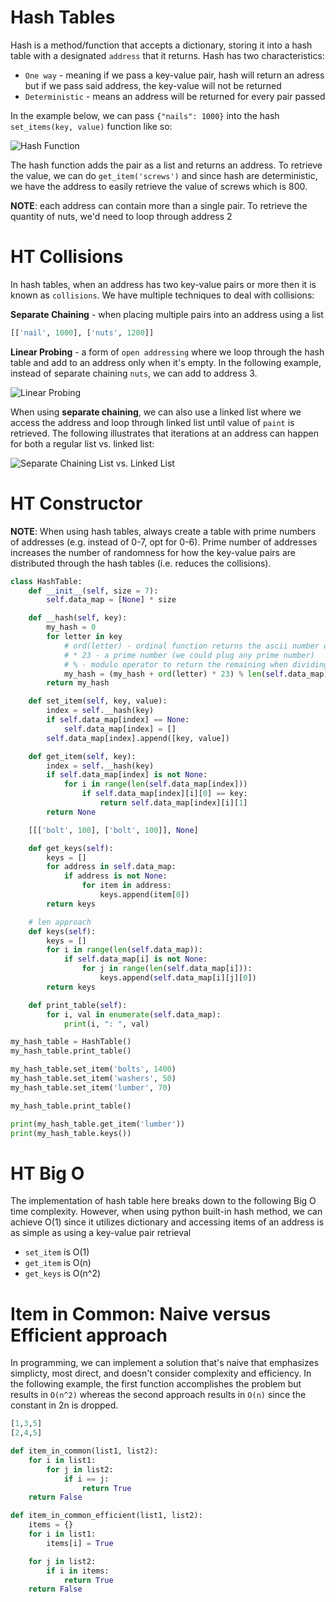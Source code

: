 # Hash Tables

Hash is a method/function that accepts a dictionary, storing it into a hash table with a designated `address` that it returns. Hash has two characteristics:

- `One way` - meaning if we pass a key-value pair, hash will return an adress but if we pass said address, the key-value will not be returned
- `Deterministic` - means an address will be returned for every pair passed

In the example below, we can pass `{"nails": 1000}` into the hash `set_items(key, value)` function like so:

![Hash Function](./hash-function.png)

The hash function adds the pair as a list and returns an address. To retrieve the value, we can do `get_item('screws')` and since hash are deterministic, we have the address to easily retrieve the value of screws which is 800.

**NOTE**: each address can contain more than a single pair. To retrieve the quantity of nuts, we'd need to loop through address 2

# HT Collisions

In hash tables, when an address has two key-value pairs or more then it is known as `collisions`. We have multiple techniques to deal with collisions:

**Separate Chaining** - when placing multiple pairs into an address using a list

```python
[['nail', 1000], ['nuts', 1200]]
```

**Linear Probing** - a form of `open addressing` where we loop through the hash table and add to an address only when it's empty. In the following example, instead of separate chaining `nuts`, we can add to address 3.

![Linear Probing](./linear-probing.png)

When using **separate chaining**, we can also use a linked list where we access the address and loop through linked list until value of `paint` is retrieved. The following illustrates that iterations at an address can happen for both a regular list vs. linked list:

![Separate Chaining List vs. Linked List](./separate-chaining.png)

# HT Constructor

**NOTE**: When using hash tables, always create a table with prime numbers of addresses (e.g. instead of 0-7, opt for 0-6). Prime number of addresses increases the number of randomness for how the key-value pairs are distributed through the hash tables (i.e. reduces the collisions).

```python
class HashTable:
    def __init__(self, size = 7):
        self.data_map = [None] * size

    def __hash(self, key):
        my_hash = 0
        for letter in key
            # ord(letter) - ordinal function returns the ascii number of a letter
            # * 23 - a prime number (we could plug any prime number)
            # % - modulo operator to return the remaining when dividing. When dividing by our size of 7, modulo will return remainders of 0-6 (our address space)
            my_hash = (my_hash + ord(letter) * 23) % len(self.data_map)
        return my_hash

    def set_item(self, key, value):
        index = self.__hash(key)
        if self.data_map[index] == None:
            self.data_map[index] = []
        self.data_map[index].append([key, value])

    def get_item(self, key):
        index = self.__hash(key)
        if self.data_map[index] is not None:
            for i in range(len(self.data_map[index]))
                if self.data_map[index][i][0] == key:
                    return self.data_map[index][i][1]
        return None

    [[['bolt', 100], ['bolt', 100]], None]

    def get_keys(self):
        keys = []
        for address in self.data_map:
            if address is not None:
                for item in address:
                    keys.append(item[0])
        return keys

    # len approach
    def keys(self):
        keys = []
        for i in range(len(self.data_map)):
            if self.data_map[i] is not None:
                for j in range(len(self.data_map[i])):
                    keys.append(self.data_map[i][j][0])
        return keys

    def print_table(self):
        for i, val in enumerate(self.data_map):
            print(i, ": ", val)

my_hash_table = HashTable()
my_hash_table.print_table()

my_hash_table.set_item('bolts', 1400)
my_hash_table.set_item('washers', 50)
my_hash_table.set_item('lumber', 70)

my_hash_table.print_table()

print(my_hash_table.get_item('lumber'))
print(my_hash_table.keys())
```

# HT Big O

The implementation of hash table here breaks down to the following Big O time complexity. However, when using python built-in hash method, we can achieve O(1) since it utilizes dictionary and accessing items of an address is as simple as using a key-value pair retrieval

- `set_item` is O(1)
- `get_item` is O(n)
- `get_keys` is O(n^2)

# Item in Common: Naive versus Efficient approach

In programming, we can implement a solution that's naive that emphasizes simplicty, most direct, and doesn't consider complexity and efficiency. In the following example, the first function accomplishes the problem but results in `O(n^2)` whereas the second approach results in `O(n)` since the constant in 2n is dropped.

```python
[1,3,5]
[2,4,5]

def item_in_common(list1, list2):
    for i in list1:
        for j in list2:
            if i == j:
                return True
    return False

def item_in_common_efficient(list1, list2):
    items = {}
    for i in list1:
        items[i] = True

    for j in list2:
        if i in items:
            return True
    return False
```
